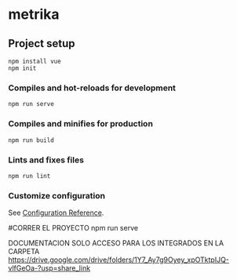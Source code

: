 # metrika

## Project setup
```
npm install vue 
npm init
```

### Compiles and hot-reloads for development
```
npm run serve
```

### Compiles and minifies for production
```
npm run build
```

### Lints and fixes files
```
npm run lint
```

### Customize configuration
See [Configuration Reference](https://cli.vuejs.org/config/).



#CORRER EL PROYECTO 
npm run serve 


DOCUMENTACION SOLO ACCESO PARA LOS INTEGRADOS EN LA CARPETA
https://drive.google.com/drive/folders/1Y7_Ay7g9Oyey_xpOTktpIJQ-vlfGeOa-?usp=share_link
